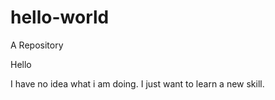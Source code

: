 # hello-world
A Repository

Hello

I have no idea what i am doing. 
I just want to learn a new skill.

